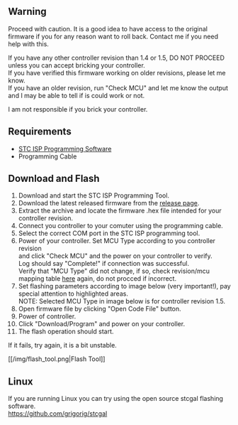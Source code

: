 ## Warning
Proceed with caution. It is a good idea to have access to the original firmware if you for any reason want to roll back.
Contact me if you need help with this.

If you have any other controller revision than 1.4 or 1.5, DO NOT PROCEED unless you can accept bricking your controller.  
If you have verified this firmware working on older revisions, please let me know.  
If you have an older revision, run "Check MCU" and let me know the output and I may be able to tell if is could work or not.

I am not responsible if you brick your controller.

## Requirements

* [STC ISP Programming Software](http://www.stcmicro.com/rjxz.html)
* Programming Cable

## Download and Flash
1. Download and start the STC ISP Programming Tool. 
2. Download the latest released firmware from the [release page](https://github.com/danielnilsson9/bbshd-fw/releases).
3. Extract the archive and locate the firmware .hex file intended for your controller revision.
4. Connect you controller to your comuter using the programming cable.
5. Select the correct COM port in the STC ISP programming tool.
6. Power of your controller. Set MCU Type according to you controller revision  
and click "Check MCU" and the power on your controller to verify.  
Log should say "Complete!" if connection was successful.  
Verify that "MCU Type" did not change, if so, check revision/mcu mapping table [here](https://github.com/danielnilsson9/bbshd-fw/wiki/BBSHD-Controller-PCB) again, do not procced if incorrect.
7. Set flashing parameters according to image below (very important!), pay special attention to highlighted areas.  
NOTE: Selected MCU Type in image below is for controller revision 1.5.
8. Open firmware file by clicking "Open Code File" button.
9. Power of controller.
10. Click "Download/Program" and power on your controller.
11. The flash operation should start.


If it fails, try again, it is a bit unstable.

[[/img/flash_tool.png|Flash Tool]]

## Linux
If you are running Linux you can try using the open source stcgal flashing software.  
https://github.com/grigorig/stcgal



